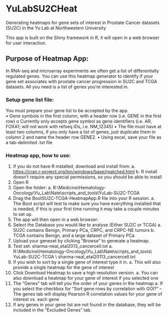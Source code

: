 # YuLabSU2CHeat
Generating heatmaps for gene sets of interest in Prostate Cancer datasets (SU2C) in the Yu Lab at Northwestern University

This app is built on the Shiny framework in R, it will open in a web browser for user interaction.


## Purpose of Heatmap App:
In RNA-seq and microarray experiments we often get a list of differentially regulated genes.  You can use this heatmap generator to identify if your gene set associates with prostate cancer progression in SU2C and TCGA datasets.  All you need is a list of genes you’re interested in.

### Setup gene list file:

You must prepare your gene list to be accepted by the app.  
•	Gene symbols in the first column, with a header row (i.e. GENE in the first row)
  o	Currently only accepts gene symbol as gene identifiers (i.e. AR, FOXA1; will not work with refseq IDs, i.e. NM_12345)
•	The file must have at least two columns, if you only have a list of genes, just duplicate them in column 2 and name the header row GENE2.
•	Using excel, save your file as a tab-delimited .txt file

### Heatmap app, how to use:

1.	If you do not have R installed, download and install from:
    a.	https://cran.r-project.org/bin/windows/base/rpatched.html
    b.	R install doesn’t require any special permissions, so you should be able to install
2.	Open R
3.	Open the folder:
    a.	R:\Medicine\Hematology-Oncology\Yu_Lab\Nate\scripts_and_tools\YuLab-SU2C-TCGA
4.	Drag the BootSU2C-TCGA-HeatmapApp.R file into your R session.
    a.	The Boot script will test to make sure you have everything installed that is needed, if this is your first time running it may take a couple minutes to set up.
5.	The app will then open in a web browser:
6.	Select the Database you would like to analyse (Either SU2C or TCGA)
    a.	SU2C contains Benign, Primary PCa, CRPC, and CRPC-NE tumors
    b.	TCGA contains Benign, and a large dataset of Primary PCa
7.	Upload your geneset by clicking “Browse” to generate a heatmap.
8.	Test set: sharma-neal_etal2013_cancercell.txt
    a.	R:\Medicine\Hematology-Oncology\Yu_Lab\Nate\scripts_and_tools\ YuLab-SU2C-TCGA \ sharma-neal_etal20113_cancercell.txt
9.	If you wish to sort by a single gene of interest type it in.
    a.	This will also provide a single heatmap for the gene of interest
10.	Click Download Heatmap to save a high resolution version.
    a.	You can also download a heatmap for your gene of interest if you selected one
11.	The “Genes” tab will tell you the order of your genes in the heatmap
    a.	If you select the checkbox for “Sort gene rows by correlation with GOI?” – The genes tab will display Pearson R correlation values for your gene of interest vs. each gene
12.	If any genes in your gene list are not found in the database, they will be included in the “Excluded Genes” tab.

